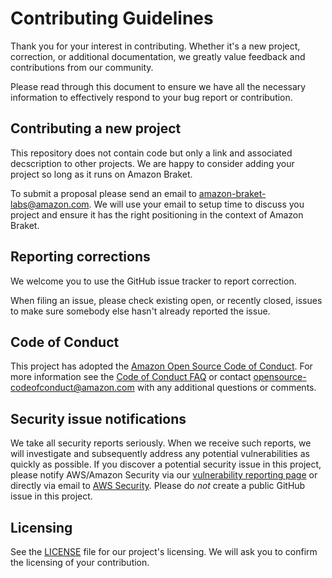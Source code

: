 # Contributing Guidelines

Thank you for your interest in contributing. Whether it's a new project, correction, or additional
documentation, we greatly value feedback and contributions from our community.

Please read through this document to ensure we have all the necessary information to effectively respond to your bug report or contribution.

## Contributing a new project
This repository does not contain code but only a link and associated decscription to other projects. We are happy to consider adding your project so long as it runs on Amazon Braket.

To submit a proposal please send an email to amazon-braket-labs@amazon.com. We will use your email to setup time to discuss you project and ensure it has the right positioning in the context of Amazon Braket.

## Reporting corrections

We welcome you to use the GitHub issue tracker to report correction.

When filing an issue, please check existing open, or recently closed, issues to make sure somebody else hasn't already reported the issue. 

## Code of Conduct
This project has adopted the [Amazon Open Source Code of Conduct](https://aws.github.io/code-of-conduct).
For more information see the [Code of Conduct FAQ](https://aws.github.io/code-of-conduct-faq) or contact
opensource-codeofconduct@amazon.com with any additional questions or comments.


## Security issue notifications
We take all security reports seriously. When we receive such reports, we will investigate and subsequently address any potential vulnerabilities as quickly as possible. If you discover a potential security issue in this project, please notify AWS/Amazon Security via our [vulnerability reporting page](http://aws.amazon.com/security/vulnerability-reporting/)
or directly via email to [AWS Security](mailto:aws-security@amazon.com). Please do *not* create a public GitHub issue in this project.

## Licensing

See the [LICENSE](LICENSE) file for our project's licensing. We will ask you to confirm the licensing of your contribution.
